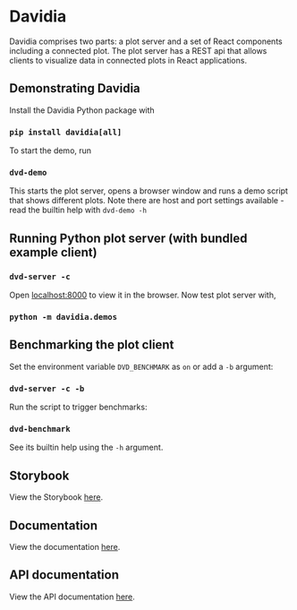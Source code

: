# Davidia

Davidia comprises two parts: a plot server and a set of React components including a connected plot. The plot server has a REST api that allows clients to visualize data in connected plots in React applications.

## Demonstrating Davidia

Install the Davidia Python package with

### `pip install davidia[all]`

To start the demo, run

### `dvd-demo`

This starts the plot server, opens a browser window and runs a demo script that shows different plots. Note there are host and port settings available - read the builtin help with `dvd-demo -h`

## Running Python plot server (with bundled example client)

### `dvd-server -c`

Open [localhost:8000](http://localhost:8000) to view it in the browser. Now test plot server with,

### `python -m davidia.demos`

## Benchmarking the plot client

Set the environment variable `DVD_BENCHMARK` as `on` or add a `-b` argument:

### `dvd-server -c -b`

Run the script to trigger benchmarks:

### `dvd-benchmark`

See its builtin help using the `-h` argument.

## Storybook

View the Storybook [here](https://diamondlightsource.github.io/davidia).

## Documentation

View the documentation [here](https://diamondlightsource.github.io/davidia/typedocs/index.html).

## API documentation

View the API documentation [here](https://diamondlightsource.github.io/davidia/?path=/docs/api-documentation--docs).
